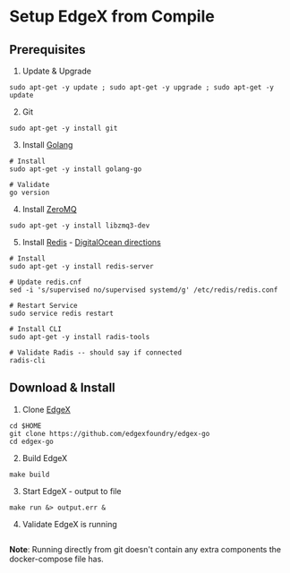 # Setup EdgeX from Compile 
## Prerequisites
1. Update & Upgrade 
```
sudo apt-get -y update ; sudo apt-get -y upgrade ; sudo apt-get -y update
```

2. Git
```
sudo apt-get -y install git 
```

3. Install [Golang](https://golang.org/) 
```
# Install 
sudo apt-get -y install golang-go

# Validate 
go version 
```

4. Install [ZeroMQ](https://zeromq.org/)
```
sudo apt-get -y install libzmq3-dev
```

5. Install [Redis](https://redis.io/) - [DigitalOcean directions](https://www.digitalocean.com/community/tutorials/how-to-install-and-secure-redis-on-ubuntu-18-04#:~:text=%20How%20To%20Install%20and%20Secure%20Redis%20on,Redis%20is%20only%20accessible%20from%20localhost.%20More%20) 
```
# Install 
sudo apt-get -y install redis-server

# Update redis.cnf 
sed -i 's/supervised no/supervised systemd/g' /etc/redis/redis.conf

# Restart Service 
sudo service redis restart 

# Install CLI
sudo apt-get -y install radis-tools 

# Validate Radis -- should say if connected 
radis-cli 
```
		
## Download & Install 
1. Clone [EdgeX](https://github.com/edgexfoundry/edgex-go) 
```
cd $HOME 
git clone https://github.com/edgexfoundry/edgex-go
cd edgex-go 
```

2. Build EdgeX
``` 
make build 
```

3. Start EdgeX - output to file 
```
make run &> output.err & 
```

4. Validate EdgeX is running 
```
```
**Note**: Running directly from git doesn't contain any extra components the docker-compose file has. 
